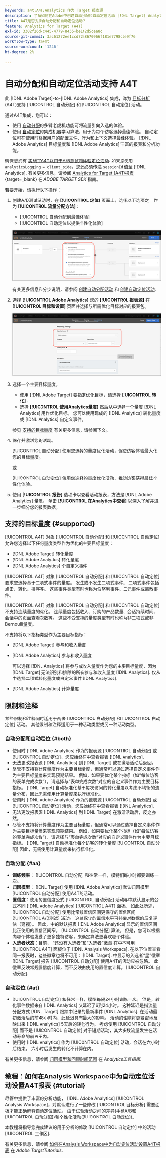 ```yaml
---
keywords: a4t;A4T;Analytics 作为 Target 报表源
description: 了解如何在Adobe中创建自动分配和自动定位活动 [!DNL Target] Analytics作为报表源(A4T)的其他应用程序。
title: A4T是否支持自动分配和自动定位活动？
feature: Analytics for Target (A4T)
exl-id: 3302f26d-c445-4779-8435-be142d5cea8c
source-git-commit: 3ac61272ee1ccd72a8670966f181e7798cbe9f76
workflow-type: tm+mt
source-wordcount: '1246'
ht-degree: 2%

---
```


# 自动分配和自动定位活动支持 A4T

此 [!DNL Adobe Target]-to-[!DNL Adobe Analytics] 集成，称为 [目标分析](/help/main/c-integrating-target-with-mac/a4t/a4t.md) (A4T)支持 [!UICONTROL 自动分配] 和 [!UICONTROL 自动定位] 活动。

通过A4T集成，您可以：

* 使用 [自动分配](/help/main/c-activities/automated-traffic-allocation/automated-traffic-allocation.md)的多臂老虎机功能可将流量引向入选的体验。
* 使用 [自动定位](/help/main/c-activities/auto-target/auto-target-to-optimize.md)的集成机器学习算法，用于为每个访客选择最佳体验。 自动定位可在使用时根据用户的配置文件、行为和上下文选择最佳体验。 [!DNL Adobe Analytics] 目标量度和 [!DNL Adobe Analytics]&#39;丰富的报表和分析功能。

确保您拥有 [实施了A4T以用于A/B测试和体验定位活动](/help/main/c-integrating-target-with-mac/a4t/a4timplementation.md). 如果您使用 `analyticsLogging = client_side`，您还必须传递 `sessionId` 值至 [!DNL Analytics]. 有关更多信息，请参阅 [Analytics for Target (A4T)报表](https://developer.adobe.com/target/implement/server-side/sdk-guides/integration-with-experience-cloud/a4t-reporting/){target=_blank} 在 *ADOBE TARGET SDK* 指南。

若要开始，请执行以下操作：

1. 创建A/B测试活动时，在 **[!UICONTROL 定位]** 页面上，选择以下选项之一作为 **[!UICONTROL 流量分配方法]**：

   * [!UICONTROL 自动分配到最佳体验]
   * [!UICONTROL 自动定位以提供个性化体验]

   ![流量分配方法选项：“手动”、“自动分配”和“自动定位”](/help/main/c-integrating-target-with-mac/a4t/assets/traffic-allocation-methods.png)

   有关更多信息和分步说明，请参阅 [创建自动分配活动](/help/main/c-activities/automated-traffic-allocation/create-auto-allocate-activity.md) 和 [创建自动定位活动](/help/main/c-activities/auto-target/create-auto-target.md).

1. 选择 **[!UICONTROL Adobe Analytics]** 您的 **[!UICONTROL 报表源]** 在 **[!UICONTROL 目标和设置]** 页面并选择与所需优化目标对应的报表包。

   ![“目标和设置”页面上的“报表源”部分](/help/main/c-integrating-target-with-mac/a4t/assets/a4t-select.png)

1. 选择一个主要目标量度。

   * 使用 [!DNL Adobe Target] 要指定优化目标，请选择 **[!UICONTROL 转化]** .
   * 选择 **[!UICONTROL 使用Analytics量度]** 然后从中选择一个量度 [!DNL Analytics] 用作优化目标。 您可以使用现成的 [!DNL Analytics] 转化量度或 [!DNL Analytics] 自定义事件。

   参见 [支持的目标量度](#supported) 有关更多信息，请参阅下文。

1. 保存并激活您的活动。

   [!UICONTROL 自动分配] 使用您选择的量度优化活动，促使访客体验最大化您的目标量度。

   或

   [!UICONTROL 自动定位] 使用您选择的量度优化活动，推动访客获得最佳个性化体验。

1. 使用 **[!UICONTROL 报告]** 选项卡以查看活动报表，方法是 [!DNL Adobe Analytics] 量度。 单击 **[!UICONTROL 在Analytics中查看]** 以深入了解并进一步细分您的报表数据。

## 支持的目标量度 {#supported}

[!UICONTROL A4T] 对象 [!UICONTROL 自动分配] 和 [!UICONTROL 自动定位] 允许您选择以下任何量度类型作为优化的主要目标量度：

* [!DNL Adobe Target] 转化量度
* [!DNL Adobe Analytics] 转化量度
* [!DNL Adobe Analytics] 个自定义事件

[!UICONTROL A4T] 对象 [!UICONTROL 自动分配] 和 [!UICONTROL 自动定位] 要求您选择基于二项式事件的量度。 发生或不发生二项式事件。 二项式事件包括点击、转化、排序等。 这些事件类型有时也称为伯努利事件、二元事件或离散事件。

[!UICONTROL A4T] 对象 [!UICONTROL 自动分配] 和 [!UICONTROL 自动定位] 不支持连续量度的优化。 连续量度包括收入、订购的产品数量、会话持续时间、会话中的页面查看次数等。 这些不受支持的量度类型有时也称为非二项式或非Bernoulli量度。

不支持将以下指标类型作为主要目标指标：

* [!DNL Adobe Target] 参与和收入量度
* [!DNL Adobe Analytics] 参与和收入量度

   可以选择 [!DNL Analytics] 将参与或收入量度作为您的主要目标量度，因为 [!DNL Target] 无法识别和排除的所有参与和收入量度 [!DNL Analytics]. 仅从中选择二项式转化量度或自定义事件 [!DNL Analytics].

* [!DNL Adobe Analytics] 计算量度

## 限制和注释

某些限制和注释同时适用于两者 [!UICONTROL 自动分配] 和 [!UICONTROL 自动定位] 活动。 其他限制和注释适用于一种活动类型或另一种活动类型。

### 自动分配和自动定位 {#both}

* 使用时 [!DNL Adobe Analytics] 作为的报表源 [!UICONTROL 自动分配] 或 [!UICONTROL 自动定位]，您应始终在中查看报表 [!DNL Analytics].
* 无法更改报表源 [!DNL Analytics] 到 [!DNL Target] 或在激活活动后返回。
* 尽管不支持将计算量度作为主要目标量度，但通常可以通过选择自定义事件作为主要目标量度来实现预期结果。 例如，如果要优化某个指标（如“每位访客的表单完成次数”），请选择与“表单完成次数”对应的自定义事件作为主要目标指标。 [!DNL Target] 自动标准化基于每次访问的转化量度以考虑不均衡的流量分布，因此无需使用计算量度来执行标准化。
* 使用时 [!DNL Adobe Analytics] 作为的报表源 [!UICONTROL 自动分配] 或 [!UICONTROL 自动定位] 活动，您应始终在中查看报表 [!DNL Analytics].
* 无法更改报表源 [!DNL Analytics] 到 [!DNL Target] 在激活活动后，反之亦然。
* 尽管不支持将计算量度作为主要目标量度，但通常可以通过选择自定义事件作为主要目标量度来实现预期结果。 例如，如果要优化某个指标（如“每位访客的表单完成次数”），请选择与“表单完成次数”对应的自定义事件作为主要目标指标。 [!DNL Target] 自动标准化每个访客的转化量度 [!UICONTROL 自动分配] 因此，无需使用计算量度来执行标准化。

### 自动分配 {#aa}

* **训练频率**： [!UICONTROL 自动分配] 和往常一样，模特们每小时都要训练一次。
* **归因模型**： [!DNL Target] 使用 [!DNL Adobe Analytics] 默认归因模型[!UICONTROL  自动分配] 使用A4T的活动。
* **置信度**：使用的置信度公式 [!UICONTROL 自动分配] 活动与中默认显示的公式不同 [!DNL Adobe Analytics] [!UICONTROL A4T] 面板。 [如此处所述](/help/main/c-activities/automated-traffic-allocation/automated-traffic-allocation.md)， [!UICONTROL 自动分配] 使用比常规置信区间更保守的置信区间 [!UICONTROL A/B测试] 活动。 这些保守的置信水平可补偿对数据的反复评估（窥视）。 因此，中的默认报表 [!DNL Adobe Analytics] 显示的置信区间比正使用的置信区间窄。 [!UICONTROL 自动分配] 算法。 但是，您可以根据向哪个体验发送了更多独特访客，来确定算法更喜欢哪个体验。
* **入选者状态**：目前， [“还没有入选者”和“入选者”徽章](/help/main/c-activities/automated-traffic-allocation/determine-winner.md) 在中不可用 [!UICONTROL A4T] 面板位于 [!DNL Analysis Workspace]. 在以下位置查看同一报表时，这些徽章也将不可用： [!DNL Target]. 中显示的入选者“星”徽章 [!DNL Target] 报告 [!UICONTROL 自动分配] 使用A4T的活动应被忽略。 此徽章反映常规置信度计算，而不反映由使用的置信度计算。 [!UICONTROL 自动分配].

### 自动定位 {#at}

* [!UICONTROL 自动定位] 和往常一样，模型每隔24小时训练一次。 但是，转化事件数据来自 [!DNL Analytics] 又延迟了6到24小时。 这种延迟是指流量分配方式 [!DNL Target] 跟踪中记录的最新事件 [!DNL Analytics]. 在活动最初激活后的前48小时内，此延迟具有最大的影响。 活动的性能将更紧密地反映出来 [!DNL Analytics] 5天后的转化行为。 考虑使用 [!UICONTROL 自动分配] 而不是 [!UICONTROL 自动定位] 对于短期活动，其大多数流量发生在活动寿命的前五天内。
* 使用时 [!DNL Analytics] 作为 [!UICONTROL 自动定位] 活动，会话在六小时后结束。 六小时后发生的转化不计算在内。

有关更多信息，请参阅 [归因模型和回顾时间范围](https://experienceleague.adobe.com/docs/analytics/analyze/analysis-workspace/attribution/models.html) 在 *Analytics工具指南*.

## 教程：如何在Analysis Workspace中为自动定位活动设置A4T报表 {#tutorial}

尽管中提供了丰富的分析功能， [!DNL Adobe Analytics] [!UICONTROL Analysis Workspace]，对默认进行了一些修改 [!UICONTROL 目标分析] 需要面板才能正确解释自动定位活动。 由于试验活动之间的差异(手动A/B和 [!UICONTROL 自动分配])和个性化活动([!UICONTROL 自动定位])。

本教程将指导您完成建议的用于分析的修改 [!UICONTROL 自动定位] 中的活动 [!UICONTROL 工作区].

有关更多信息，请参阅 [如何在Analysis Workspace中为自动定位活动设置A4T报表](https://experienceleague.adobe.com/docs/target-learn/tutorials/integrations/set-up-a4t-reports-in-analysis-workspace-for-auto-target-activities.html) 在 *Adobe TargetTutorials*.
